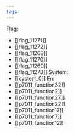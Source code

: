 ```yaml
---
tags:
---
```

Flag:
- [[flag_11271]]
- [[flag_11272]]
- [[flag_11268]]
- [[flag_11270]]
- [[flag_11269]]
- [[flag_11273]]
System:
- [[system_0]]
Fn:
- [[p7011_function32]]
- [[p7011_function2]]
- [[p7011_function27]]
- [[p7011_function22]]
- [[p7011_function17]]
- [[p7011_function7]]
- [[p7011_function12]]
